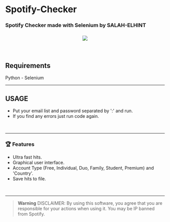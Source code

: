 # Spotify-Checker
<h3>Spotify Checker made with Selenium by SALAH-ELHINT<h3/>
<p align="center">
  <img src='https://cdn.discordapp.com/attachments/1021131346627805206/1024010190028288081/unknown.png'/>
</p>

<br>
 
## Requirements
Python -
Selenium
<br>

---------------------------------------

## USAGE
- Put your email list and password separated by ':' and run.
- If you find any errors just run code again.
<br>

---------------------------------------

### 🏆 Features 
- Ultra fast hits.
- Graphical user interface.
- Account Type (Free, Individual, Duo, Family, Student, Premium) and 'Country'.
- Save hits to file.
<br>

---------------------------------------

> **Warning**
> DISCLAIMER: By using this software, you agree that you are responsible for your actions when using it. You may be IP banned from Spotify.

